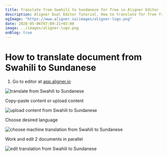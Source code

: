 ```yaml
---
title: Translate from Swahili to Sundanese for free in Aligner Editor
description: Aligner Dual Editor Tutorial. How to translate for free from Swahili to Sundanese. Aligner is multilingual document management platform. 
ogImage: "https://www.aligner.io/images/aligner-logo.png"
date: 2020-05-06T07:09:21+03:00
image: ../images/aligner-logo.png
onBlog: true
---
```


# How to translate document from Swahili to Sundanese

1. Go to editor at [app.aligner.io](https://app.aligner.io "Aligner App web page")

![translate from Swahili to Sundanese](../aligner-blank-editor.png "translate from Swahili to Sundanese")

Copy-paste content or upload content

![upload content from Swahili to Sundanese](../aligner-uploaded-document.png "upload content from Swahili to Sundanese")

Choose desired language

![choose machine translation from Swahili to Sundanese](../aligner-language-dropdown.png "choose machine translation from Swahili to Sundanese")

Work and edit 2 documents in parallel

![edit translation from Swahili to Sundanese](../aligner-double-sitded-editor.png "edit translation from Swahili to Sundanese")

